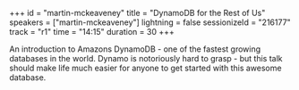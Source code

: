 +++
id = "martin-mckeaveney"
title = "DynamoDB for the Rest of Us"
speakers = ["martin-mckeaveney"]
lightning = false
sessionizeId = "216177"
track = "r1"
time = "14:15"
duration = 30
+++

An introduction to Amazons DynamoDB - one of the fastest growing databases in the world. Dynamo is notoriously hard to grasp - but this talk should make life much easier for anyone to get started with this awesome database.